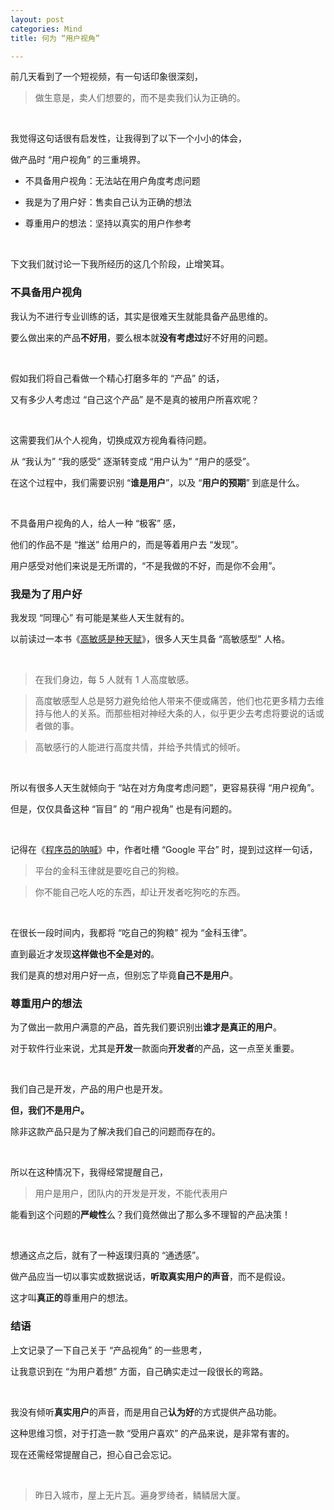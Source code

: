 ```yaml
---
layout: post
categories: Mind
title: 何为 “用户视角”

---
```


前几天看到了一个短视频，有一句话印象很深刻，

> 做生意是，卖人们想要的，而不是卖我们认为正确的。

<br/>

我觉得这句话很有启发性，让我得到了以下一个小小的体会，

做产品时 “用户视角” 的三重境界。

+ 不具备用户视角：无法站在用户角度考虑问题

+ 我是为了用户好：售卖自己认为正确的想法

+ 尊重用户的想法：坚持以真实的用户作参考

<br/>

下文我们就讨论一下我所经历的这几个阶段，止增笑耳。

### 不具备用户视角

我认为不进行专业训练的话，其实是很难天生就能具备产品思维的。

要么做出来的产品**不好用**，要么根本就**没有考虑过**好不好用的问题。

<br/>

假如我们将自己看做一个精心打磨多年的 “产品” 的话，

又有多少人考虑过 “自己这个产品” 是不是真的被用户所喜欢呢？

<br/>

这需要我们从个人视角，切换成双方视角看待问题。

从 “我认为” “我的感受” 逐渐转变成 “用户认为” “用户的感受”。

在这个过程中，我们需要识别 “**谁是用户**”，以及 “**用户的预期**” 到底是什么。

<br/>

不具备用户视角的人，给人一种 “极客” 感，

他们的作品不是 “推送” 给用户的，而是等着用户去 “发现”。

用户感受对他们来说是无所谓的，“不是我做的不好，而是你不会用”。

### 我是为了用户好

我发现 “同理心” 有可能是某些人天生就有的。

以前读过一本书《[高敏感是种天赋](https://book.douban.com/subject/27125070/)》，很多人天生具备 “高敏感型” 人格。

<br/>

> 在我们身边，每 5 人就有 1 人高度敏感。

> 高度敏感型人总是努力避免给他人带来不便或痛苦，他们也花更多精力去维持与他人的关系。而那些相对神经大条的人，似乎更少去考虑将要说的话或者做的事。

> 高敏感行的人能进行高度共情，并给予共情式的倾听。

<br/>

所以有很多人天生就倾向于 “站在对方角度考虑问题”，更容易获得 “用户视角”。

但是，仅仅具备这种 “盲目” 的 “用户视角” 也是有问题的。

<br/>

记得在《[程序员的呐喊](https://book.douban.com/subject/25884108/)》中，作者吐槽 “Google 平台” 时，提到过这样一句话，

> 平台的金科玉律就是要吃自己的狗粮。

> 你不能自己吃人吃的东西，却让开发者吃狗吃的东西。

<br/>

在很长一段时间内，我都将 “吃自己的狗粮” 视为 “金科玉律”。

直到最近才发现**这样做也不全是对的**。

我们是真的想对用户好一点，但别忘了毕竟**自己不是用户**。

### 尊重用户的想法

为了做出一款用户满意的产品，首先我们要识别出**谁才是真正的用户**。

对于软件行业来说，尤其是**开发**一款面向**开发者**的产品，这一点至关重要。

<br/>

我们自己是开发，产品的用户也是开发。

**但，我们不是用户。**

除非这款产品只是为了解决我们自己的问题而存在的。

<br/>

所以在这种情况下，我得经常提醒自己，

> 用户是用户，团队内的开发是开发，不能代表用户

能看到这个问题的**严峻性**么？我们竟然做出了那么多不理智的产品决策！

<br/>

想通这点之后，就有了一种返璞归真的 “通透感”。

做产品应当一切以事实或数据说话，**听取真实用户的声音**，而不是假设。

这才叫**真正的**尊重用户的想法。

### 结语

上文记录了一下自己关于 “产品视角” 的一些思考，

让我意识到在 “为用户着想” 方面，自己确实走过一段很长的弯路。

<br/>

我没有倾听**真实用户**的声音，而是用自己**认为好**的方式提供产品功能。

这种思维习惯，对于打造一款 “受用户喜欢” 的产品来说，是非常有害的。

现在还需经常提醒自己，担心自己会忘记。

<br/>

> 昨日入城市，屋上无片瓦。遍身罗绮者，鳞鳞居大厦。
